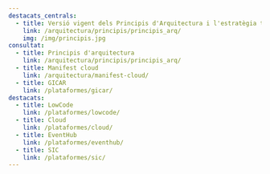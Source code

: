 ```yaml
---
destacats_centrals:
  - title: Versió vigent dels Principis d'Arquitectura i l'estratègia tecnològica.
    link: /arquitectura/principis/principis_arq/
    img: /img/principis.jpg
consultat:
  - title: Principis d'arquitectura
    link: /arquitectura/principis/principis_arq/
  - title: Manifest cloud
    link: /arquitectura/manifest-cloud/
  - title: GICAR
    link: /plataformes/gicar/
destacats:
  - title: LowCode
    link: /plataformes/lowcode/
  - title: Cloud
    link: /plataformes/cloud/
  - title: EventHub
    link: /plataformes/eventhub/    
  - title: SIC
    link: /plataformes/sic/    
---
```

